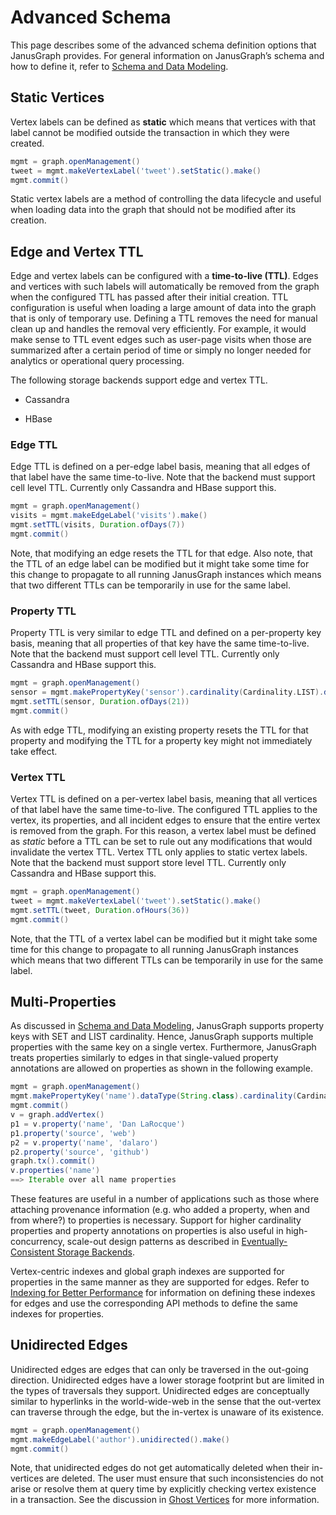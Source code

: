Advanced Schema
===============

This page describes some of the advanced schema definition options that
JanusGraph provides. For general information on JanusGraph’s schema and
how to define it, refer to [Schema and Data Modeling](../basics/schema.md).

Static Vertices
---------------

Vertex labels can be defined as **static** which means that vertices
with that label cannot be modified outside the transaction in which they
were created.
```groovy
mgmt = graph.openManagement()
tweet = mgmt.makeVertexLabel('tweet').setStatic().make()
mgmt.commit()
```

Static vertex labels are a method of controlling the data lifecycle and
useful when loading data into the graph that should not be modified
after its creation.

Edge and Vertex TTL
-------------------

Edge and vertex labels can be configured with a **time-to-live (TTL)**.
Edges and vertices with such labels will automatically be removed from
the graph when the configured TTL has passed after their initial
creation. TTL configuration is useful when loading a large amount of
data into the graph that is only of temporary use. Defining a TTL
removes the need for manual clean up and handles the removal very
efficiently. For example, it would make sense to TTL event edges such as
user-page visits when those are summarized after a certain period of
time or simply no longer needed for analytics or operational query
processing.

The following storage backends support edge and vertex TTL.

-   Cassandra

-   HBase

### Edge TTL

Edge TTL is defined on a per-edge label basis, meaning that all edges of
that label have the same time-to-live. Note that the backend must
support cell level TTL. Currently only Cassandra and HBase support this.
```groovy
mgmt = graph.openManagement()
visits = mgmt.makeEdgeLabel('visits').make()
mgmt.setTTL(visits, Duration.ofDays(7))
mgmt.commit()
```

Note, that modifying an edge resets the TTL for that edge. Also note,
that the TTL of an edge label can be modified but it might take some
time for this change to propagate to all running JanusGraph instances
which means that two different TTLs can be temporarily in use for the
same label.

### Property TTL

Property TTL is very similar to edge TTL and defined on a per-property
key basis, meaning that all properties of that key have the same
time-to-live. Note that the backend must support cell level TTL.
Currently only Cassandra and HBase support this.
```groovy
mgmt = graph.openManagement()
sensor = mgmt.makePropertyKey('sensor').cardinality(Cardinality.LIST).dataType(Double.class).make()
mgmt.setTTL(sensor, Duration.ofDays(21))
mgmt.commit()
```

As with edge TTL, modifying an existing property resets the TTL for that
property and modifying the TTL for a property key might not immediately
take effect.

### Vertex TTL

Vertex TTL is defined on a per-vertex label basis, meaning that all
vertices of that label have the same time-to-live. The configured TTL
applies to the vertex, its properties, and all incident edges to ensure
that the entire vertex is removed from the graph. For this reason, a
vertex label must be defined as *static* before a TTL can be set to rule
out any modifications that would invalidate the vertex TTL. Vertex TTL
only applies to static vertex labels. Note that the backend must support
store level TTL. Currently only Cassandra and HBase support this.
```groovy
mgmt = graph.openManagement()
tweet = mgmt.makeVertexLabel('tweet').setStatic().make()
mgmt.setTTL(tweet, Duration.ofHours(36))
mgmt.commit()
```

Note, that the TTL of a vertex label can be modified but it might take
some time for this change to propagate to all running JanusGraph
instances which means that two different TTLs can be temporarily in use
for the same label.

Multi-Properties
----------------

As discussed in [Schema and Data Modeling](../basics/schema.md), JanusGraph supports property keys with
SET and LIST cardinality. Hence, JanusGraph supports multiple properties
with the same key on a single vertex. Furthermore, JanusGraph treats
properties similarly to edges in that single-valued property annotations
are allowed on properties as shown in the following example.
```groovy
mgmt = graph.openManagement()
mgmt.makePropertyKey('name').dataType(String.class).cardinality(Cardinality.LIST).make()
mgmt.commit()
v = graph.addVertex()
p1 = v.property('name', 'Dan LaRocque')
p1.property('source', 'web')
p2 = v.property('name', 'dalaro')
p2.property('source', 'github')
graph.tx().commit()
v.properties('name')
==> Iterable over all name properties
```
These features are useful in a number of applications such as those
where attaching provenance information (e.g. who added a property, when
and from where?) to properties is necessary. Support for higher
cardinality properties and property annotations on properties is also
useful in high-concurrency, scale-out design patterns as described in
[Eventually-Consistent Storage Backends](eventual-consistency.md).

Vertex-centric indexes and global graph indexes are supported for
properties in the same manner as they are supported for edges. Refer to
[Indexing for Better Performance](../index-management/index-performance.md) for information on defining these indexes for edges and
use the corresponding API methods to define the same indexes for
properties.

Unidirected Edges
-----------------

Unidirected edges are edges that can only be traversed in the out-going
direction. Unidirected edges have a lower storage footprint but are
limited in the types of traversals they support. Unidirected edges are
conceptually similar to hyperlinks in the world-wide-web in the sense
that the out-vertex can traverse through the edge, but the in-vertex is
unaware of its existence.
```groovy
mgmt = graph.openManagement()
mgmt.makeEdgeLabel('author').unidirected().make()
mgmt.commit()
```

Note, that unidirected edges do not get automatically deleted when their
in-vertices are deleted. The user must ensure that such inconsistencies
do not arise or resolve them at query time by explicitly checking vertex
existence in a transaction. See the discussion in [Ghost Vertices](../basics/common-questions.md#ghost-vertices)
for more information.

